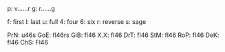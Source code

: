 p: v......r
g: r......g

f: first
l: last
u: full
4: four
6: six
r: reverse
s: sage

PrN: u46s
GoE: fl46rs
GiB: fl46
X.X: fl46
DrT: fl46
StM: fl46
RoP: fl46
DeK: fl46
ChS: Fl46
